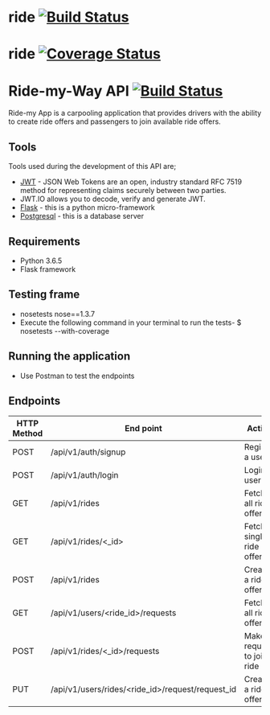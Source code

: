 # ride [![Build Status](https://travis-ci.org/roxyrobert/ride.svg?branch=endpoints)](https://travis-ci.org/roxyrobert/ride)
# ride [![Coverage Status](https://coveralls.io/repos/github/roxyrobert/ride/badge.svg?branch=master)](https://coveralls.io/github/roxyrobert/ride?branch=endpoints2)

# Ride-my-Way API  [![Build Status](https://travis-ci.org/roxyrobert/ride.svg?branch=master)](https://travis-ci.org/roxyrobert/ride)

Ride-my App is a carpooling application that provides drivers with the ability to create ride offers 
and passengers to join available ride offers.

## Tools
Tools used during the development of this API are;
- [JWT](https://jwt.io) - JSON Web Tokens are an open, industry standard RFC 7519 method for representing claims securely between two parties.
- JWT.IO allows you to decode, verify and generate JWT.
- [Flask](http://flask.pocoo.org/) - this is a python micro-framework
- [Postgresql](https://www.postgresql.org/) - this is a database server


## Requirements
- Python 3.6.5
- Flask framework
## Testing frame
- nosetests nose==1.3.7
- Execute the following command in your terminal to run the tests- $ nosetests --with-coverage

## Running the application
- Use Postman to test the endpoints
 
## Endpoints 
HTTP Method|End point |Action
-----------|----------|--------------
POST | /api/v1/auth/signup | Register a user
POST | /api/v1/auth/login | Login a user
GET| /api/v1/rides   | Fetch all ride offers
GET | /api/v1/rides/<_id> | Fetch a single ride offer
POST | /api/v1/rides | Create a ride offer
GET| /api/v1/users/<ride_id>/requests   | Fetch all ride offers
POST | /api/v1/rides/<_id>/requests  | Make a request to join a ride
PUT | /api/v1/users/rides/<ride_id>/request/request_id | Create a ride offer


